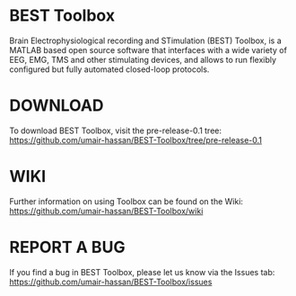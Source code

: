 # BEST Toolbox
Brain Electrophysiological recording and STimulation (BEST) Toolbox, is a MATLAB based open source software that interfaces with a wide variety of EEG, EMG, TMS and other stimulating devices, and allows to run flexibly configured but fully automated closed-loop protocols.

# DOWNLOAD
To download BEST Toolbox, visit the pre-release-0.1 tree: https://github.com/umair-hassan/BEST-Toolbox/tree/pre-release-0.1

# WIKI
Further information on using Toolbox can be found on the Wiki: https://github.com/umair-hassan/BEST-Toolbox/wiki

# REPORT A BUG
If you find a bug in BEST Toolbox, please let us know via the Issues tab: https://github.com/umair-hassan/BEST-Toolbox/issues


